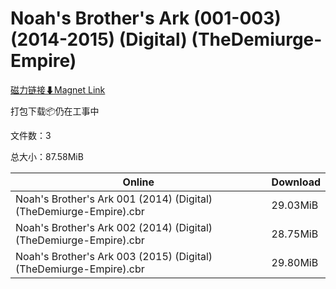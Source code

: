 # Noah's Brother's Ark (001-003) (2014-2015) (Digital) (TheDemiurge-Empire)

[磁力链接⬇Magnet Link](magnet:?xt=urn:btih:0991fc08be269b8680a33e9ea3717badbc98b5ee&dn=Noah%27s%20Brother%27s%20Ark%20%28001-003%29%20%282014-2015%29%20%28Digital%29%20%28TheDemiurge-Empire%29)

打包下载📦仍在工事中

文件数：3

总大小：87.58MiB

Online | Download
--- | ---
Noah's Brother's Ark 001 (2014) (Digital) (TheDemiurge-Empire).cbr | 29.03MiB
Noah's Brother's Ark 002 (2014) (Digital) (TheDemiurge-Empire).cbr | 28.75MiB
Noah's Brother's Ark 003 (2015) (Digital) (TheDemiurge-Empire).cbr | 29.80MiB